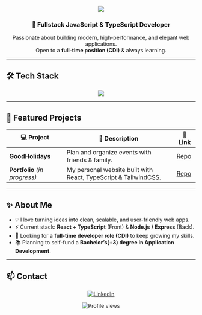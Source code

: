<!-- Banner -->
<p align="center">
  <img src="https://capsule-render.vercel.app/api?type=waving&color=0:7928CA,100:FF0080&height=180&section=header&text=Adam%20Zamouri&fontSize=40&fontColor=fff&animation=fadeIn" />
</p>

<h3 align="center">🚀 Fullstack JavaScript & TypeScript Developer</h3>

<p align="center">
  Passionate about building modern, high-performance, and elegant web applications.<br/>
  Open to a <strong>full-time position (CDI)</strong> & always learning.
</p>

---

## 🛠️ Tech Stack
<p align="center">
  <img src="https://skillicons.dev/icons?i=ts,js,react,nodejs,express,tailwind,mongodb,postgres,git" />
</p>

---

## 🚧 Featured Projects

| 💻 Project | 📝 Description | 🔗 Link |
|-----------|---------------|---------|
| **GoodHolidays** | Plan and organize events with friends & family. | [Repo](#) |
| **Portfolio** *(in progress)* | My personal website built with React, TypeScript & TailwindCSS. | [Repo](#) |

---

## ✨ About Me
- 💡 I love turning ideas into clean, scalable, and user-friendly web apps.  
- ⚡️ Current stack: **React + TypeScript** (Front) & **Node.js / Express** (Back).  
- 🎯 Looking for a **full-time developer role (CDI)** to keep growing my skills.  
- 📚 Planning to self-fund a **Bachelor’s(+3) degree in Application Development**.

---

## 📫 Contact

<p align="center">
  <a href="https://www.linkedin.com/in/ton-lien-linkedin" target="_blank">
    <img src="https://img.shields.io/badge/LinkedIn-0A66C2?style=for-the-badge&logo=linkedin&logoColor=white" alt="LinkedIn"/>
  </a>
</p>

<p align="center">
  <img src="https://komarev.com/ghpvc/?username=LeZam1306&label=Profile%20views&color=0A66C2&style=flat" alt="Profile views" />
</p>
